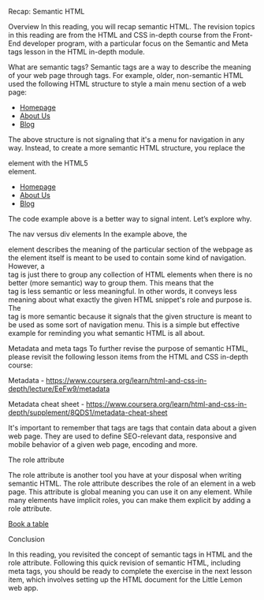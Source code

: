 Recap: Semantic HTML

Overview
In this reading, you will recap semantic HTML. The revision topics in this reading are from the HTML and CSS in-depth course from the Front-End developer program, with a particular focus on the Semantic and Meta tags lesson in the HTML in-depth module.

What are semantic tags?
Semantic tags are a way to describe the meaning of your web page through tags. For example, older, non-semantic HTML used the following HTML structure to style a main menu section of a web page:

<div>    
  <ul>
    <li><a href="/home">Homepage</a></li>        
    <li><a href="/about">About Us</a></li>
    <li><a href="/blog">Blog</a></li>  
  </ul>
</div>

The above structure is not signaling that it's a menu for navigation in any way. Instead, to create a more semantic HTML structure, you replace the <div> element with the HTML5 <nav> element.

<nav>    
  <ul>
    <li><a href="/home">Homepage</a></li>        
    <li><a href="/about">About Us</a></li>
    <li><a href="/blog">Blog</a></li>  
  </ul>
</nav>

The code example above is a better way to signal intent. Let’s explore why.

The nav versus div elements
In the example above, the <nav> element describes the meaning of the particular section of the webpage as the element itself is meant to be used to contain some kind of navigation. However, a <div> tag is just there to group any collection of HTML elements when there is no better (more semantic) way to group them. This means that the <div> tag is less semantic or less meaningful. In other words, it conveys less meaning about what exactly the given HTML snippet's role and purpose is. The <nav> tag is more semantic because it signals that the given structure is meant to be used as some sort of navigation menu. This is a simple but effective example for reminding you what semantic HTML is all about.

Metadata and meta tags
To further revise the purpose of semantic HTML, please revisit the following lesson items from the HTML and CSS in-depth course:

Metadata - https://www.coursera.org/learn/html-and-css-in-depth/lecture/EeFw9/metadata

Metadata cheat sheet - https://www.coursera.org/learn/html-and-css-in-depth/supplement/8QDS1/metadata-cheat-sheet

It's important to remember that <meta> tags are tags that contain data about a given web page. They are used to define SEO-relevant data, responsive and mobile behavior of a given web page, encoding and more.

The role attribute

The role attribute is another tool you have at your disposal when writing semantic HTML. The role attribute describes the role of an element in a web page. This attribute is global meaning you can use it on any element. While many elements have implicit roles, you can make them explicit by adding a role attribute.

<a href="/book" role="button">Book a table</a>

Conclusion

In this reading, you revisited the concept of semantic tags in HTML and the role attribute. Following this quick revision of semantic HTML, including meta tags, you should be ready to complete the exercise in the next lesson item, which involves setting up the HTML document for the Little Lemon web app.
